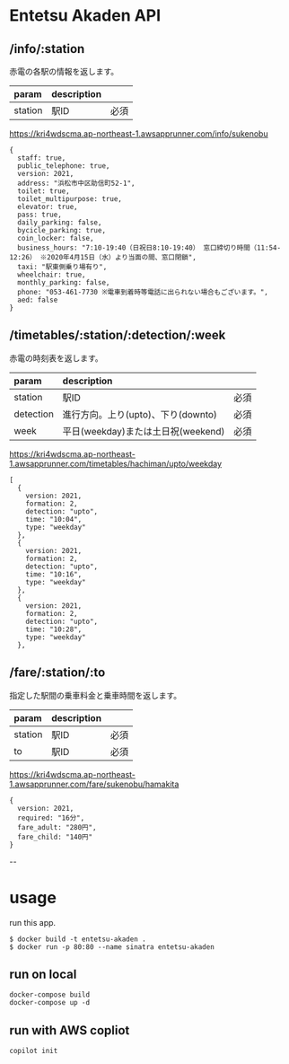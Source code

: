 # Entetsu Akaden API

## /info/:station

赤電の各駅の情報を返します。

|param|description||
|:-|:-|:-|
|station|駅ID|必須|

https://kri4wdscma.ap-northeast-1.awsapprunner.com/info/sukenobu
```
{
  staff: true,
  public_telephone: true,
  version: 2021,
  address: "浜松市中区助信町52-1",
  toilet: true,
  toilet_multipurpose: true,
  elevator: true,
  pass: true,
  daily_parking: false,
  bycicle_parking: true,
  coin_locker: false,
  business_hours: "7:10-19:40（日祝日8:10-19:40） 窓口締切り時間（11:54-12:26） ※2020年4月15日（水）より当面の間、窓口閉鎖",
  taxi: "駅東側乗り場有り",
  wheelchair: true,
  monthly_parking: false,
  phone: "053-461-7730 ※電車到着時等電話に出られない場合もございます。",
  aed: false
}
```

## /timetables/:station/:detection/:week

赤電の時刻表を返します。

|param|description||
|:-|:-|:-|
|station|駅ID|必須|
|detection|進行方向。上り(upto)、下り(downto)|必須|
|week|平日(weekday)または土日祝(weekend)|必須|

https://kri4wdscma.ap-northeast-1.awsapprunner.com/timetables/hachiman/upto/weekday
```
[
  {
    version: 2021,
    formation: 2,
    detection: "upto",
    time: "10:04",
    type: "weekday"
  },
  {
    version: 2021,
    formation: 2,
    detection: "upto",
    time: "10:16",
    type: "weekday"
  },
  {
    version: 2021,
    formation: 2,
    detection: "upto",
    time: "10:28",
    type: "weekday"
  },
```

## /fare/:station/:to

指定した駅間の乗車料金と乗車時間を返します。

|param|description||
|:-|:-|:-|
|station|駅ID|必須|
|to|駅ID|必須|

https://kri4wdscma.ap-northeast-1.awsapprunner.com/fare/sukenobu/hamakita

```
{
  version: 2021,
  required: "16分",
  fare_adult: "280円",
  fare_child: "140円"
}
```

--

# usage

run this app.

```
$ docker build -t entetsu-akaden .
$ docker run -p 80:80 --name sinatra entetsu-akaden
```

## run on local

```
docker-compose build
docker-compose up -d
```

## run with AWS copliot

```
copilot init
```